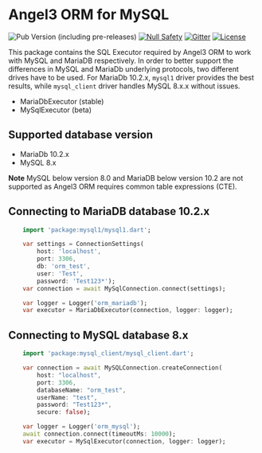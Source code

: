 # Angel3 ORM for MySQL

![Pub Version (including pre-releases)](https://img.shields.io/pub/v/angel3_orm_mysql?include_prereleases)
[![Null Safety](https://img.shields.io/badge/null-safety-brightgreen)](https://dart.dev/null-safety)
[![Gitter](https://img.shields.io/gitter/room/angel_dart/discussion)](https://gitter.im/angel_dart/discussion)
[![License](https://img.shields.io/github/license/dukefirehawk/angel)](https://github.com/dukefirehawk/angel/tree/master/packages/orm/angel_orm_mysql/LICENSE)

This package contains the SQL Executor required by Angel3 ORM to work with MySQL and MariaDB respectively. In order to better support the differences in MySQL and MariaDb underlying protocols, two different drives have to be used. For MariaDb 10.2.x, `mysql1` driver provides the best results, while `mysql_client` driver handles MySQL 8.x.x without issues.

* MariaDbExecutor (stable)
* MySqlExecutor (beta)

## Supported database version

* MariaDb 10.2.x
* MySQL 8.x

**Note** MySQL below version 8.0 and MariaDB below version 10.2 are not supported as Angel3 ORM requires common table expressions (CTE).

## Connecting to MariaDB database 10.2.x

```dart
    import 'package:mysql1/mysql1.dart';

    var settings = ConnectionSettings(
        host: 'localhost',
        port: 3306,
        db: 'orm_test',
        user: 'Test',
        password: 'Test123*');
    var connection = await MySqlConnection.connect(settings);

    var logger = Logger('orm_mariadb');
    var executor = MariaDbExecutor(connection, logger: logger);
```

## Connecting to MySQL database 8.x

```dart
    import 'package:mysql_client/mysql_client.dart';

    var connection = await MySQLConnection.createConnection(
        host: "localhost",
        port: 3306,
        databaseName: "orm_test",
        userName: "test",
        password: "Test123*",
        secure: false);

    var logger = Logger('orm_mysql');
    await connection.connect(timeoutMs: 10000);
    var executor = MySqlExecutor(connection, logger: logger);
```
